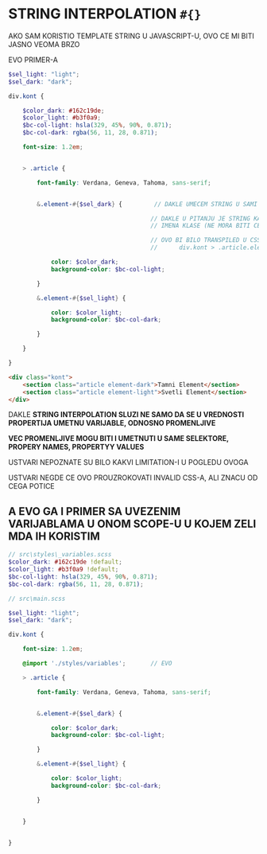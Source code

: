 # STRING INTERPOLATION `#{}`

AKO SAM KORISTIO TEMPLATE STRING U JAVASCRIPT-U, OVO CE MI BITI JASNO VEOMA BRZO

EVO PRIMER-A

```scss
$sel_light: "light";
$sel_dark: "dark";

div.kont {

    $color_dark: #162c19de;
    $color_light: #b3f0a9;
    $bc-col-light: hsla(329, 45%, 90%, 0.871);
    $bc-col-dark: rgba(56, 11, 28, 0.871);

    font-size: 1.2em;


    > .article {

        font-family: Verdana, Geneva, Tahoma, sans-serif;


        &.element-#{$sel_dark} {         // DAKLE UMECEM STRING U SAMI SELEKTOR

                                        // DAKLE U PITANJU JE STRING KAO DEO
                                        // IMENA KLASE (NE MORA BITI CELA KALASA KAO PROMENLJIVA, VEC SAMO NJEN DEO)

                                        // OVO BI BILO TRANSPILED U CSS KAO
                                        //      div.kont > .article.element-dark

            color: $color_dark;
            background-color: $bc-col-light;

        }

        &.element-#{$sel_light} {

            color: $color_light;
            background-color: $bc-col-dark;

        }

    }

}
```

```html
<div class="kont">
    <section class="article element-dark">Tamni Element</section>
    <section class="article element-light">Svetli Element</section>
</div>
```

DAKLE **STRING INTERPOLATION SLUZI NE SAMO DA SE U VREDNOSTI PROPERTIJA UMETNU VARIJABLE, ODNOSNO PROMENLJIVE**

**VEC PROMENLJIVE MOGU BITI I UMETNUTI U SAME SELEKTORE, PROPERY NAMES, PROPERTYY VALUES**

USTVARI NEPOZNATE SU BILO KAKVI LIMITATION-I U POGLEDU OVOGA

USTVARI NEGDE CE OVO PROUZROKOVATI INVALID CSS-A, ALI ZNACU OD CEGA POTICE

## A EVO GA I PRIMER SA UVEZENIM VARIJABLAMA U ONOM SCOPE-U U KOJEM ZELI MDA IH KORISTIM

```scss
// src\styles\_variables.scss
$color_dark: #162c19de !default;
$color_light: #b3f0a9 !default;
$bc-col-light: hsla(329, 45%, 90%, 0.871);
$bc-col-dark: rgba(56, 11, 28, 0.871);

```

```scss
// src\main.scss

$sel_light: "light";
$sel_dark: "dark";

div.kont {

    font-size: 1.2em;

    @import './styles/variables';       // EVO

    > .article {

        font-family: Verdana, Geneva, Tahoma, sans-serif;


        &.element-#{$sel_dark} {

            color: $color_dark;
            background-color: $bc-col-light;

        }

        &.element-#{$sel_light} {

            color: $color_light;
            background-color: $bc-col-dark;

        }


    }


}
```